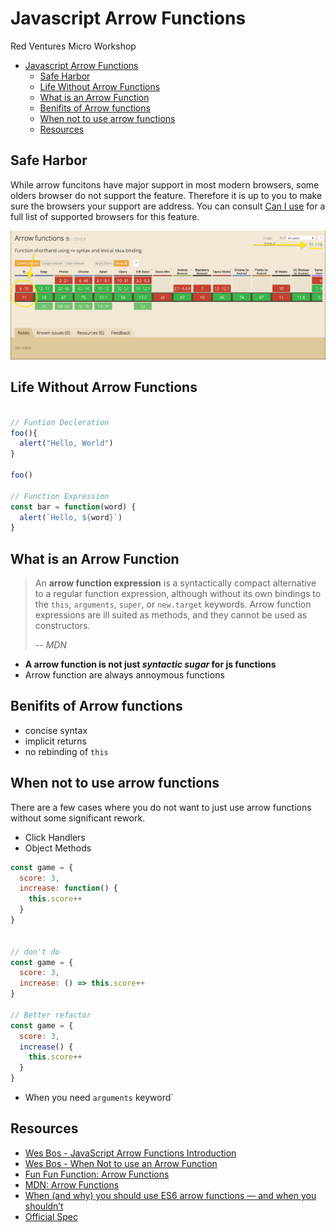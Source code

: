# Javascript Arrow Functions

Red Ventures Micro Workshop

- [Javascript Arrow Functions](#Javascript-Arrow-Functions)
  - [Safe Harbor](#Safe-Harbor)
  - [Life Without Arrow Functions](#Life-Without-Arrow-Functions)
  - [What is an Arrow Function](#What-is-an-Arrow-Function)
  - [Benifits of Arrow functions](#Benifits-of-Arrow-functions)
  - [When not to use arrow functions](#When-not-to-use-arrow-functions)
  - [Resources](#Resources)


## Safe Harbor

While arrow funcitons have major support in most modern browsers, some olders browser do not support the feature. Therefore it is up to you to make sure the browsers your support are address. You can consult [Can I use](https://caniuse.com/#feat=arrow-functions) for a full list of supported browsers for this feature.

![can i use arrow funcitons](images/caniusearrowfunctions.png)

## Life Without Arrow Functions

```js

// Funtion Decleration
foo(){
  alert("Hello, World")
}

foo()

// Function Expression
const bar = function(word) {
  alert(`Hello, ${word}`)
}

```

## What is an Arrow Function

> An **arrow function expression** is a syntactically compact alternative to a regular function expression, although without its own bindings to the `this`, `arguments`, `super`, or `new.target` keywords. Arrow function expressions are ill suited as methods, and they cannot be used as constructors.
>
> -- <cite>MDN</cite>

- **A arrow function is not just _syntactic sugar_ for js functions**
- Arrow function are always annoymous functions

## Benifits of Arrow functions

- concise syntax
- implicit returns
- no rebinding of `this`

## When not to use arrow functions

There are a few cases where you do not want to just use arrow functions without some significant rework.

- Click Handlers
- Object Methods

```js
const game = {
  score: 3,
  increase: function() {
    this.score++
  }
}


// don't do
const game = {
  score: 3,
  increase: () => this.score++
}

// Better refactor
const game = {
  score: 3,
  increase() {
    this.score++
  }
}
```

- When you need `arguments` keyword`

## Resources

- [Wes Bos - JavaScript Arrow Functions Introduction](https://wesbos.com/arrow-functions/)
- [Wes Bos - When Not to use an Arrow Function](https://wesbos.com/arrow-function-no-no/)
- [Fun Fun Function: Arrow Functions](https://www.youtube.com/watch?v=6sQDTgOqh-I)
- [MDN: Arrow Functions](https://developer.mozilla.org/en-US/docs/Web/JavaScript/Reference/Functions/Arrow_functions)
- [When (and why) you should use ES6 arrow functions — and when you shouldn’t](https://www.freecodecamp.org/news/when-and-why-you-should-use-es6-arrow-functions-and-when-you-shouldnt-3d851d7f0b26/)
- [Official Spec](https://www.ecma-international.org/ecma-262/6.0/#sec-arrow-function-definitions)

